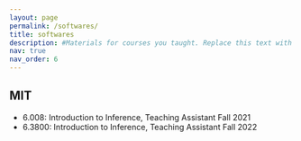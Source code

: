 ```yaml
---
layout: page
permalink: /softwares/
title: softwares
description: #Materials for courses you taught. Replace this text with your description.
nav: true
nav_order: 6
---
```


## MIT

- 6.008: Introduction to Inference, Teaching Assistant Fall 2021
- 6.3800: Introduction to Inference, Teaching Assistant Fall 2022

<!--
For now, this page is assumed to be a static description of your courses. You can convert it to a collection similar to `_projects/` so that you can have a dedicated page for each course.

Organize your courses by years, topics, or universities, however you like!
-->
